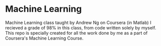 # Machine Learning
Machine Learning class taught by Andrew Ng on Coursera (in Matlab)
I recieved a grade of 98% in this class, from code written solely by myself. 
This repo is specially created for all the work done by me as a part of Coursera's Machine Learning Course. 

